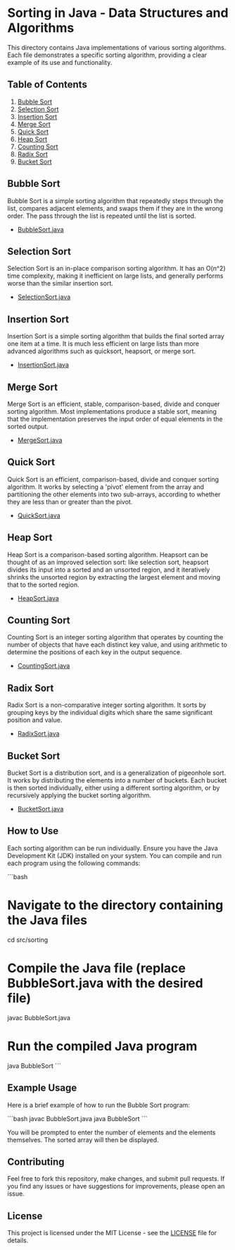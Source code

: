 # Sorting in Java - Data Structures and Algorithms

This directory contains Java implementations of various sorting algorithms. Each file demonstrates a specific sorting algorithm, providing a clear example of its use and functionality.

## Table of Contents

1. [Bubble Sort](#bubble-sort)
2. [Selection Sort](#selection-sort)
3. [Insertion Sort](#insertion-sort)
4. [Merge Sort](#merge-sort)
5. [Quick Sort](#quick-sort)
6. [Heap Sort](#heap-sort)
7. [Counting Sort](#counting-sort)
8. [Radix Sort](#radix-sort)
9. [Bucket Sort](#bucket-sort)

## Bubble Sort

Bubble Sort is a simple sorting algorithm that repeatedly steps through the list, compares adjacent elements, and swaps them if they are in the wrong order. The pass through the list is repeated until the list is sorted.

- [BubbleSort.java](BubbleSort.java)

## Selection Sort

Selection Sort is an in-place comparison sorting algorithm. It has an O(n^2) time complexity, making it inefficient on large lists, and generally performs worse than the similar insertion sort.

- [SelectionSort.java](SelectionSort.java)

## Insertion Sort

Insertion Sort is a simple sorting algorithm that builds the final sorted array one item at a time. It is much less efficient on large lists than more advanced algorithms such as quicksort, heapsort, or merge sort.

- [InsertionSort.java](InsertionSort.java)

## Merge Sort

Merge Sort is an efficient, stable, comparison-based, divide and conquer sorting algorithm. Most implementations produce a stable sort, meaning that the implementation preserves the input order of equal elements in the sorted output.

- [MergeSort.java](MergeSort.java)

## Quick Sort

Quick Sort is an efficient, comparison-based, divide and conquer sorting algorithm. It works by selecting a 'pivot' element from the array and partitioning the other elements into two sub-arrays, according to whether they are less than or greater than the pivot.

- [QuickSort.java](QuickSort.java)

## Heap Sort

Heap Sort is a comparison-based sorting algorithm. Heapsort can be thought of as an improved selection sort: like selection sort, heapsort divides its input into a sorted and an unsorted region, and it iteratively shrinks the unsorted region by extracting the largest element and moving that to the sorted region.

- [HeapSort.java](HeapSort.java)

## Counting Sort

Counting Sort is an integer sorting algorithm that operates by counting the number of objects that have each distinct key value, and using arithmetic to determine the positions of each key in the output sequence.

- [CountingSort.java](CountingSort.java)

## Radix Sort

Radix Sort is a non-comparative integer sorting algorithm. It sorts by grouping keys by the individual digits which share the same significant position and value.

- [RadixSort.java](RadixSort.java)

## Bucket Sort

Bucket Sort is a distribution sort, and is a generalization of pigeonhole sort. It works by distributing the elements into a number of buckets. Each bucket is then sorted individually, either using a different sorting algorithm, or by recursively applying the bucket sorting algorithm.

- [BucketSort.java](BucketSort.java)

## How to Use

Each sorting algorithm can be run individually. Ensure you have the Java Development Kit (JDK) installed on your system. You can compile and run each program using the following commands:

\```bash
# Navigate to the directory containing the Java files
cd src/sorting

# Compile the Java file (replace BubbleSort.java with the desired file)
javac BubbleSort.java

# Run the compiled Java program
java BubbleSort
\```

## Example Usage

Here is a brief example of how to run the Bubble Sort program:

\```bash
javac BubbleSort.java
java BubbleSort
\```

You will be prompted to enter the number of elements and the elements themselves. The sorted array will then be displayed.

## Contributing

Feel free to fork this repository, make changes, and submit pull requests. If you find any issues or have suggestions for improvements, please open an issue.

## License

This project is licensed under the MIT License - see the [LICENSE](LICENSE) file for details.
